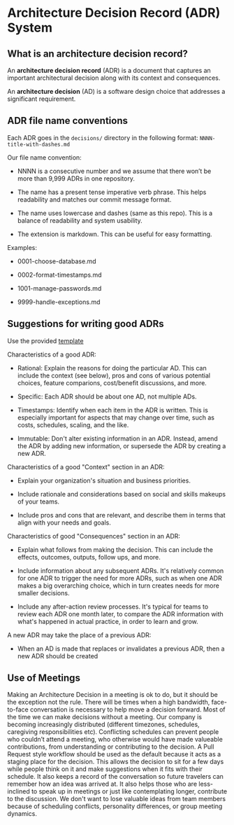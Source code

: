 # Architecture Decision Record (ADR) System

## What is an architecture decision record?

An **architecture decision record** (ADR) is a document that captures an important architectural decision along with its context and consequences.

An **architecture decision** (AD) is a software design choice that addresses a significant requirement.

## ADR file name conventions

Each ADR goes in the `decisions/` directory in the following format: `NNNN-title-with-dashes.md`

Our file name convention:

  * NNNN is a consecutive number and we assume that there won’t be more than 9,999 ADRs in one repository.

  * The name has a present tense imperative verb phrase. This helps readability and matches our commit message format.

  * The name uses lowercase and dashes (same as this repo). This is a balance of readability and system usability.

  * The extension is markdown. This can be useful for easy formatting.

Examples:

  * 0001-choose-database.md

  * 0002-format-timestamps.md

  * 1001-manage-passwords.md

  * 9999-handle-exceptions.md

## Suggestions for writing good ADRs

Use the provided [template](template.md)

Characteristics of a good ADR:

  * Rational: Explain the reasons for doing the particular AD. This can include the context (see below), pros and cons of various potential choices, feature comparions, cost/benefit discussions, and more.

  * Specific: Each ADR should be about one AD, not multiple ADs.

  * Timestamps: Identify when each item in the ADR is written. This is especially important for aspects that may change over time, such as costs, schedules, scaling, and the like.

  * Immutable: Don't alter existing information in an ADR. Instead, amend the ADR by adding new information, or supersede the ADR by creating a new ADR.

Characteristics of a good "Context" section in an ADR:

  * Explain your organization's situation and business priorities.

  * Include rationale and considerations based on social and skills makeups of your teams.

  * Include pros and cons that are relevant, and describe them in terms that align with your needs and goals.

Characteristics of good "Consequences" section in an ADR:

  * Explain what follows from making the decision. This can include the effects, outcomes, outputs, follow ups, and more.

  * Include information about any subsequent ADRs. It's relatively common for one ADR to trigger the need for more ADRs, such as when one ADR makes a big overarching choice, which in turn creates needs for more smaller decisions.

  * Include any after-action review processes. It's typical for teams to review each ADR one month later, to compare the ADR information with what's happened in actual practice, in order to learn and grow.

A new ADR may take the place of a previous ADR:

  * When an AD is made that replaces or invalidates a previous ADR, then a new ADR should be created

## Use of Meetings

Making an Architecture Decision in a meeting is ok to do, but it should be the exception not the rule. There will be times when a high bandwidth, face-to-face conversation is necessary to help move a decision forward. Most of the time we can make decisions without a meeting. Our company is becoming increasingly distributed (different timezones, schedules, caregiving responsibilities etc). Conflicting schedules can prevent people who couldn’t attend a meeting, who otherwise would have made valueable contributions, from understanding or contributing to the decision. A Pull Request style workflow should be used as the default because it acts as a staging place for the decision. This allows the decision to sit for a few days while people think on it and make suggestions when it fits with their schedule. It also keeps a record of the conversation so future travelers can remember how an idea was arrived at. It also helps those who are less-inclined to speak up in meetings or just like contemplating longer, contribute to the discussion. We don't want to lose valuable ideas from team members because of scheduling conflicts, personality differences, or group meeting dynamics.


